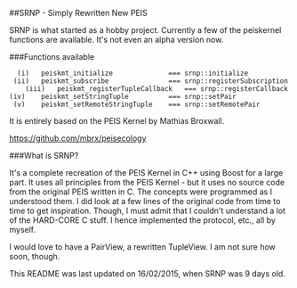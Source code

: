 ##SRNP - Simply Rewritten New PEIS


SRNP is what started as a hobby project.
Currently a few of the peiskernel functions are available. 
It's not even an alpha version now.


###Functions available


	  (i) 	peiskmt_initialize 				=== srnp::initialize
	 (ii) 	peiskmt_subscribe 				=== srnp::registerSubscription
        (iii) 	peiskmt_registerTupleCallback 	=== srnp::registerCallback
	(iv) 	peiskmt_setStringTuple 			=== srnp::setPair
	 (v) 	peiskmt_setRemoteStringTuple 	=== srnp::setRemotePair


It is entirely based on the PEIS Kernel by Mathias Broxwall.

https://github.com/mbrx/peisecology


###What is SRNP?

It's a complete recreation of the PEIS Kernel in C++ using Boost for a large part.
It uses all principles from the PEIS Kernel - but it uses no source code from the
original PEIS written in C. The concepts were programmed as I understood them.
I did look at a few lines of the original code from time to time to get inspiration. 
Though, I must admit that I couldn't understand a lot of the HARD-CORE C stuff.
I hence implemented the protocol, etc., all by myself. 

I would love to have a PairView, a rewritten TupleView. I am not sure how soon, though.

This README was last updated on 16/02/2015, when SRNP was 9 days old.